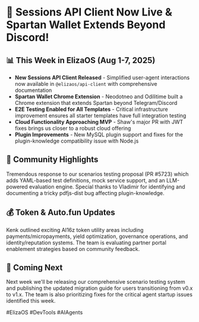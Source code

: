 # 🚀 Sessions API Client Now Live & Spartan Wallet Extends Beyond Discord!

## 📊 This Week in ElizaOS (Aug 1-7, 2025)

* **New Sessions API Client Released** - Simplified user-agent interactions now available in `@elizaos/api-client` with comprehensive documentation
* **Spartan Wallet Chrome Extension** - Neodotneo and Odilitime built a Chrome extension that extends Spartan beyond Telegram/Discord
* **E2E Testing Enabled for All Templates** - Critical infrastructure improvement ensures all starter templates have full integration testing
* **Cloud Functionality Approaching MVP** - Shaw's major PR with JWT fixes brings us closer to a robust cloud offering
* **Plugin Improvements** - New MySQL plugin support and fixes for the plugin-knowledge compatibility issue with Node.js

## 👥 Community Highlights
Tremendous response to our scenarios testing proposal (PR #5723) which adds YAML-based test definitions, mock service support, and an LLM-powered evaluation engine. Special thanks to Vladimir for identifying and documenting a tricky pdfjs-dist bug affecting plugin-knowledge.

## 💰 Token & Auto.fun Updates
Kenk outlined exciting AI16z token utility areas including payments/micropayments, yield optimization, governance operations, and identity/reputation systems. The team is evaluating partner portal enablement strategies based on community feedback.

## 🔮 Coming Next
Next week we'll be releasing our comprehensive scenario testing system and publishing the updated migration guide for users transitioning from v0.x to v1.x. The team is also prioritizing fixes for the critical agent startup issues identified this week.

#ElizaOS #DevTools #AIAgents